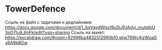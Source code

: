 # TowerDefence
Ссыль на файл с задачами и дедлайнами: https://docs.google.com/document/d/1_SqVaydWlvcI9uSlJPJAdyj_mutpbiU3oD7tu9_6nFk/edit?usp=sharing
Ссыль на макет: https://excalidraw.com/#room=92996ba4832512990bf0,skw79Wx4jzWuaGy6A9b8Ow
